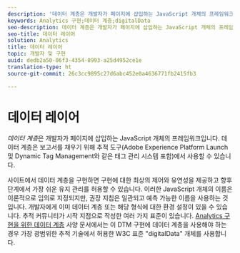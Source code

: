 ```yaml
---
description: '데이터 계층은 개발자가 페이지에 삽입하는 JavaScript 개체의 프레임워크입니다. '
keywords: Analytics 구현;데이터 계층;digitalData
seo-description: 데이터 계층은 개발자가 페이지에 삽입하는 JavaScript 개체의 프레임워크입니다. 데이터 계층은 보고서를 채우기 위해 추적 도구(Dynamic Tag Management와 같은 태그 관리 시스템 포함)에서 사용할 수 있습니다.
seo-title: 데이터 레이어
solution: Analytics
title: 데이터 레이어
topic: 개발자 및 구현
uuid: dedb2a50-06f3-4354-8993-a25d4952ce1e
translation-type: ht
source-git-commit: 26c3cc9895c27d6abc452e0a4636771fb2415fb3

---
```



# 데이터 레이어

_데이터 계층_&#x200B;은 개발자가 페이지에 삽입하는 JavaScript 개체의 프레임워크입니다. 데이터 계층은 보고서를 채우기 위해 추적 도구(Adobe Experience Platform Launch 및 Dynamic Tag Management와 같은 태그 관리 시스템 포함)에서 사용할 수 있습니다.

사이트에서 데이터 계층을 구현하면 구현에 대한 최상의 제어와 유연성을 제공하고 향후 단계에서 가장 쉬운 유지 관리를 허용할 수 있습니다. 이러한 JavaScript 개체의 이름은 이론적으로 임의로 지정되지만, 권장 지침은 일관되고 예측 가능한 이름을 사용하는 것입니다. 개발자에게 이미 데이터 계층 또는 해당 형식에 대한 환경 설정이 있을 수 있습니다. 추적 커뮤니티가 시작 지점으로 작성한 여러 가지 표준이 있습니다. [Analytics 구현을 위한 데이터 계층](assets/datalayer-documentation.pdf) 사양 문서에서는 이 DTM 구현에 데이터 계층을 사용해야 하는 경우 가장 광범위한 추적 기술에서 허용한 W3C 표준 "digitalData" 개체를 사용합니다.
